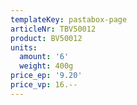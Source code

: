 ```yaml
---
templateKey: pastabox-page
articleNr: TBV50012
product: BV50012
units:
  amount: '6'
  weight: 400g
price_ep: '9.20'
price_vp: 16.--
---
```


